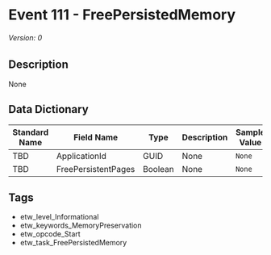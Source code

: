 # Event 111 - FreePersistedMemory
###### Version: 0

## Description
None

## Data Dictionary
|Standard Name|Field Name|Type|Description|Sample Value|
|---|---|---|---|---|
|TBD|ApplicationId|GUID|None|`None`|
|TBD|FreePersistentPages|Boolean|None|`None`|

## Tags
* etw_level_Informational
* etw_keywords_MemoryPreservation
* etw_opcode_Start
* etw_task_FreePersistedMemory